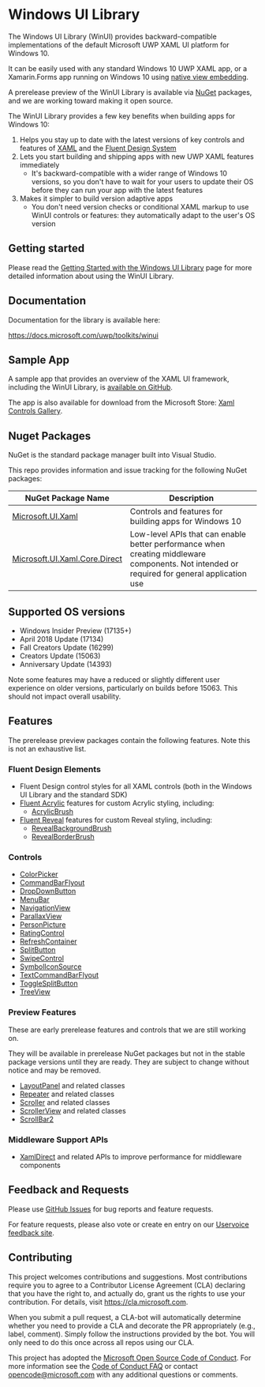 Windows UI Library
===========

The Windows UI Library (WinUI) provides backward-compatible implementations of the default Microsoft UWP XAML UI platform for Windows 10. 

It can be easily used with any standard Windows 10 UWP XAML app, or a Xamarin.Forms app running on Windows 10 using [native view embedding](https://docs.microsoft.com/xamarin/xamarin-forms/platform/native-views).

A prerelease preview of the WinUI Library is available via [NuGet](https://docs.microsoft.com/nuget/what-is-nuget) packages, and we are working toward making it open source.

The WinUI Library provides a few key benefits when building apps for Windows 10:

1. Helps you stay up to date with the latest versions of key controls and features of [XAML](https://docs.microsoft.com/windows/uwp/xaml-platform/xaml-overview) and the [Fluent Design System](https://www.microsoft.com/design/fluent)
2. Lets you start building and shipping apps with new UWP XAML features immediately 
    * It's backward-compatible with a wider range of Windows 10 versions, so you don't have to wait for your users to update their OS before they can run your app with the latest features
3. Makes it simpler to build version adaptive apps
    * You don't need version checks or conditional XAML markup to use WinUI controls or features: they automatically adapt to the user's OS version

## Getting started
Please read the [Getting Started with the Windows UI Library](https://docs.microsoft.com/uwp/toolkits/winui/getting-started) page for more detailed information about using the WinUI Library.

## Documentation
Documentation for the library is available here:

https://docs.microsoft.com/uwp/toolkits/winui 

## Sample App
A sample app that provides an overview of the XAML UI framework, including the WinUI Library, is [available on GitHub](https://github.com/Microsoft/Windows-universal-samples/tree/dev/Samples/XamlUIBasics/cs/AppUIBasics).

The app is also available for download from the Microsoft Store: [Xaml Controls Gallery](https://www.microsoft.com/store/productId/9MSVH128X2ZT).

## Nuget Packages
NuGet is the standard package manager built into Visual Studio.

This repo provides information and issue tracking for the following NuGet packages:

 NuGet Package Name | Description |
| --- | --- |
| [Microsoft.UI.Xaml](https://www.nuget.org/packages/Microsoft.UI.Xaml) | Controls and features for building apps for Windows 10 |
| [Microsoft.UI.Xaml.Core.Direct](https://www.nuget.org/packages/Microsoft.UI.Xaml.Core.Direct) | Low-level APIs that can enable better performance when creating middleware components. Not intended or required for general application use |

## Supported OS versions
* Windows Insider Preview (17135+)
* April 2018 Update (17134)
* Fall Creators Update (16299)
* Creators Update (15063)
* Anniversary Update (14393)

Note some features may have a reduced or slightly different user experience on older versions, particularly on builds before 15063. This should not impact overall usability.

## Features

The prerelease preview packages contain the following features. 
Note this is not an exhaustive list.

### Fluent Design Elements
* Fluent Design control styles for all XAML controls (both in the Windows UI Library and the standard SDK)
* [Fluent Acrylic](https://docs.microsoft.com/windows/uwp/design/style/acrylic) features for custom Acrylic styling, including:
  * [AcrylicBrush](https://docs.microsoft.com/uwp/api/microsoft.ui.xaml.media.acrylicbrush)
* [Fluent Reveal](https://docs.microsoft.com/windows/uwp/design/style/reveal) features for custom Reveal styling, including:
  * [RevealBackgroundBrush](https://docs.microsoft.com/uwp/api/microsoft.ui.xaml.media.revealbackgroundbrush)
  * [RevealBorderBrush](https://docs.microsoft.com/uwp/api/microsoft.ui.xaml.media.revealborderbrush)

### Controls
* [ColorPicker](https://docs.microsoft.com/uwp/api/microsoft.ui.xaml.controls.colorpicker)
* [CommandBarFlyout](https://docs.microsoft.com/uwp/api/microsoft.ui.xaml.controls.commandbarflyout)
* [DropDownButton](https://docs.microsoft.com/uwp/api/microsoft.ui.xaml.controls.dropdownbutton)
* [MenuBar](https://docs.microsoft.com/uwp/api/microsoft.ui.xaml.controls.menubar)
* [NavigationView](https://docs.microsoft.com/uwp/api/microsoft.ui.xaml.controls.navigationview)
* [ParallaxView](https://docs.microsoft.com/uwp/api/microsoft.ui.xaml.controls.parallaxview)
* [PersonPicture](https://docs.microsoft.com/uwp/api/microsoft.ui.xaml.controls.personpicture)
* [RatingControl](https://docs.microsoft.com/uwp/api/microsoft.ui.xaml.controls.ratingcontrol)
* [RefreshContainer](https://docs.microsoft.com/uwp/api/microsoft.ui.xaml.controls.refreshcontainer)
* [SplitButton](https://docs.microsoft.com/uwp/api/microsoft.ui.xaml.controls.splitbutton)
* [SwipeControl](https://docs.microsoft.com/uwp/api/microsoft.ui.xaml.controls.swipecontrol)
* [SymbolIconSource](https://docs.microsoft.com/uwp/api/microsoft.ui.xaml.controls.symboliconsource)
* [TextCommandBarFlyout](https://docs.microsoft.com/uwp/api/microsoft.ui.xaml.controls.textcommandbarflyout)
* [ToggleSplitButton](https://docs.microsoft.com/uwp/api/microsoft.ui.xaml.controls.togglesplitbutton)
* [TreeView](https://docs.microsoft.com/uwp/api/microsoft.ui.xaml.controls.treeview)

### Preview Features
These are early prerelease features and controls that we are still working on. 

They will be available in prerelease NuGet packages but not in the stable package versions until they are ready. They are subject to change without notice and may be removed.

* [LayoutPanel](https://docs.microsoft.com/uwp/api/microsoft.ui.xaml.controls.layoutpanel) and related classes
* [Repeater](https://docs.microsoft.com/uwp/api/microsoft.ui.xaml.controls.repeater) and related classes
* [Scroller](https://docs.microsoft.com/uwp/api/microsoft.ui.xaml.controls.scroller) and related classes
* [ScrollerView](https://docs.microsoft.com/uwp/api/microsoft.ui.xaml.controls.scrollerview) and related classes
* [ScrollBar2](https://docs.microsoft.com/uwp/api/microsoft.ui.xaml.controls.scrollbar2)

### Middleware Support APIs

* [XamlDirect](https://docs.microsoft.com/uwp/api/microsoft.ui.xaml.core.direct) and related APIs to improve performance for middleware components

## Feedback and Requests
Please use [GitHub Issues](https://github.com/Microsoft/microsoft-ui-xaml/issues) for bug reports and feature requests.

For feature requests, please also vote or create en entry on our [Uservoice feedback site](https://wpdev.uservoice.com/forums/110705-universal-windows-platform?category_id=58517).


## Contributing
This project welcomes contributions and suggestions.  Most contributions require you to agree to a
Contributor License Agreement (CLA) declaring that you have the right to, and actually do, grant us
the rights to use your contribution. For details, visit https://cla.microsoft.com.

When you submit a pull request, a CLA-bot will automatically determine whether you need to provide
a CLA and decorate the PR appropriately (e.g., label, comment). Simply follow the instructions
provided by the bot. You will only need to do this once across all repos using our CLA.

This project has adopted the [Microsoft Open Source Code of Conduct](https://opensource.microsoft.com/codeofconduct/).
For more information see the [Code of Conduct FAQ](https://opensource.microsoft.com/codeofconduct/faq/) or
contact [opencode@microsoft.com](mailto:opencode@microsoft.com) with any additional questions or comments.
